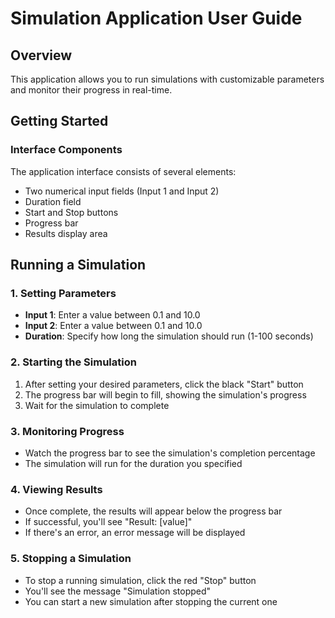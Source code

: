 # Simulation Application User Guide

## Overview
This application allows you to run simulations with customizable parameters and monitor their progress in real-time.

## Getting Started

### Interface Components

The application interface consists of several elements:
- Two numerical input fields (Input 1 and Input 2)
- Duration field
- Start and Stop buttons
- Progress bar
- Results display area

## Running a Simulation

### 1. Setting Parameters
- **Input 1**: Enter a value between 0.1 and 10.0
- **Input 2**: Enter a value between 0.1 and 10.0
- **Duration**: Specify how long the simulation should run (1-100 seconds)

### 2. Starting the Simulation
1. After setting your desired parameters, click the black "Start" button
2. The progress bar will begin to fill, showing the simulation's progress
3. Wait for the simulation to complete

### 3. Monitoring Progress
- Watch the progress bar to see the simulation's completion percentage
- The simulation will run for the duration you specified

### 4. Viewing Results
- Once complete, the results will appear below the progress bar
- If successful, you'll see "Result: [value]"
- If there's an error, an error message will be displayed

### 5. Stopping a Simulation
- To stop a running simulation, click the red "Stop" button
- You'll see the message "Simulation stopped"
- You can start a new simulation after stopping the current one
